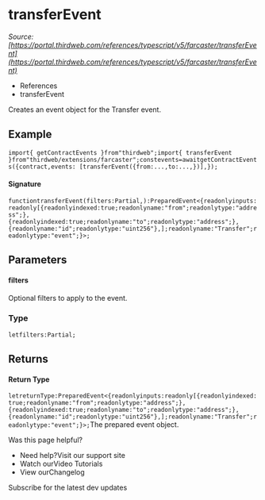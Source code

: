 # transferEvent

*Source: [https://portal.thirdweb.com/references/typescript/v5/farcaster/transferEvent](https://portal.thirdweb.com/references/typescript/v5/farcaster/transferEvent)*

* References
* transferEvent

Creates an event object for the Transfer event.

## Example

`import{ getContractEvents }from"thirdweb";import{ transferEvent }from"thirdweb/extensions/farcaster";constevents=awaitgetContractEvents({contract,events: [transferEvent({from:...,to:...,})],});`
#### Signature

`functiontransferEvent(filters:Partial,):PreparedEvent<{readonlyinputs:readonly[{readonlyindexed:true;readonlyname:"from";readonlytype:"address";},{readonlyindexed:true;readonlyname:"to";readonlytype:"address";},{readonlyname:"id";readonlytype:"uint256"},];readonlyname:"Transfer";readonlytype:"event";}>;`
## Parameters

#### filters

Optional filters to apply to the event.

### Type

`letfilters:Partial;`
## Returns

#### Return Type

`letreturnType:PreparedEvent<{readonlyinputs:readonly[{readonlyindexed:true;readonlyname:"from";readonlytype:"address";},{readonlyindexed:true;readonlyname:"to";readonlytype:"address";},{readonlyname:"id";readonlytype:"uint256"},];readonlyname:"Transfer";readonlytype:"event";}>;`The prepared event object.

Was this page helpful?

* Need help?Visit our support site
* Watch ourVideo Tutorials
* View ourChangelog

Subscribe for the latest dev updates

